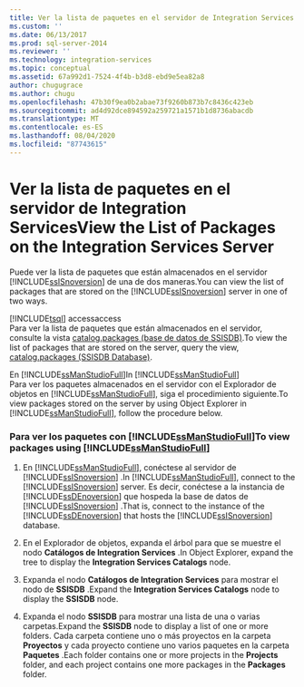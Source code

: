 ```yaml
---
title: Ver la lista de paquetes en el servidor de Integration Services | Microsoft Docs
ms.custom: ''
ms.date: 06/13/2017
ms.prod: sql-server-2014
ms.reviewer: ''
ms.technology: integration-services
ms.topic: conceptual
ms.assetid: 67a992d1-7524-4f4b-b3d8-ebd9e5ea82a8
author: chugugrace
ms.author: chugu
ms.openlocfilehash: 47b30f9ea0b2abae73f9260b873b7c8436c423eb
ms.sourcegitcommit: ad4d92dce894592a259721a1571b1d8736abacdb
ms.translationtype: MT
ms.contentlocale: es-ES
ms.lasthandoff: 08/04/2020
ms.locfileid: "87743615"
---
```

# <a name="view-the-list-of-packages-on-the-integration-services-server"></a><span data-ttu-id="77fc0-102">Ver la lista de paquetes en el servidor de Integration Services</span><span class="sxs-lookup"><span data-stu-id="77fc0-102">View the List of Packages on the Integration Services Server</span></span>
  <span data-ttu-id="77fc0-103">Puede ver la lista de paquetes que están almacenados en el servidor [!INCLUDE[ssISnoversion](../../includes/ssisnoversion-md.md)] de una de dos maneras.</span><span class="sxs-lookup"><span data-stu-id="77fc0-103">You can view the list of packages that are stored on the [!INCLUDE[ssISnoversion](../../includes/ssisnoversion-md.md)] server in one of two ways.</span></span>  
  
 [!INCLUDE[tsql](../../includes/tsql-md.md)] <span data-ttu-id="77fc0-104">access</span><span class="sxs-lookup"><span data-stu-id="77fc0-104">access</span></span>  
 <span data-ttu-id="77fc0-105">Para ver la lista de paquetes que están almacenados en el servidor, consulte la vista [catalog.packages &#40;base de datos de SSISDB&#41;](/sql/integration-services/system-views/catalog-packages-ssisdb-database).</span><span class="sxs-lookup"><span data-stu-id="77fc0-105">To view the list of packages that are stored on the server, query the view, [catalog.packages &#40;SSISDB Database&#41;](/sql/integration-services/system-views/catalog-packages-ssisdb-database).</span></span>  
  
 <span data-ttu-id="77fc0-106">En [!INCLUDE[ssManStudioFull](../../../includes/ssmanstudiofull-md.md)]</span><span class="sxs-lookup"><span data-stu-id="77fc0-106">In [!INCLUDE[ssManStudioFull](../../../includes/ssmanstudiofull-md.md)]</span></span>  
 <span data-ttu-id="77fc0-107">Para ver los paquetes almacenados en el servidor con el Explorador de objetos en [!INCLUDE[ssManStudioFull](../../../includes/ssmanstudiofull-md.md)], siga el procedimiento siguiente.</span><span class="sxs-lookup"><span data-stu-id="77fc0-107">To view packages stored on the server by using Object Explorer in [!INCLUDE[ssManStudioFull](../../../includes/ssmanstudiofull-md.md)], follow the procedure below.</span></span>  
  
### <a name="to-view-packages-using-ssmanstudiofull"></a><span data-ttu-id="77fc0-108">Para ver los paquetes con [!INCLUDE[ssManStudioFull](../../../includes/ssmanstudiofull-md.md)]</span><span class="sxs-lookup"><span data-stu-id="77fc0-108">To view packages using [!INCLUDE[ssManStudioFull](../../../includes/ssmanstudiofull-md.md)]</span></span>  
  
1.  <span data-ttu-id="77fc0-109">En [!INCLUDE[ssManStudioFull](../../../includes/ssmanstudiofull-md.md)], conéctese al servidor de [!INCLUDE[ssISnoversion](../../includes/ssisnoversion-md.md)] .</span><span class="sxs-lookup"><span data-stu-id="77fc0-109">In [!INCLUDE[ssManStudioFull](../../../includes/ssmanstudiofull-md.md)], connect to the [!INCLUDE[ssISnoversion](../../includes/ssisnoversion-md.md)] server.</span></span> <span data-ttu-id="77fc0-110">Es decir, conéctese a la instancia de [!INCLUDE[ssDEnoversion](../../includes/ssdenoversion-md.md)] que hospeda la base de datos de [!INCLUDE[ssISnoversion](../../includes/ssisnoversion-md.md)] .</span><span class="sxs-lookup"><span data-stu-id="77fc0-110">That is, connect to the instance of the [!INCLUDE[ssDEnoversion](../../includes/ssdenoversion-md.md)] that hosts the [!INCLUDE[ssISnoversion](../../includes/ssisnoversion-md.md)] database.</span></span>  
  
2.  <span data-ttu-id="77fc0-111">En el Explorador de objetos, expanda el árbol para que se muestre el nodo **Catálogos de Integration Services** .</span><span class="sxs-lookup"><span data-stu-id="77fc0-111">In Object Explorer, expand the tree to display the **Integration Services Catalogs** node.</span></span>  
  
3.  <span data-ttu-id="77fc0-112">Expanda el nodo **Catálogos de Integration Services** para mostrar el nodo de **SSISDB** .</span><span class="sxs-lookup"><span data-stu-id="77fc0-112">Expand the **Integration Services Catalogs** node to display the **SSISDB** node.</span></span>  
  
4.  <span data-ttu-id="77fc0-113">Expanda el nodo **SSISDB** para mostrar una lista de una o varias carpetas.</span><span class="sxs-lookup"><span data-stu-id="77fc0-113">Expand the **SSISDB** node to display a list of one or more folders.</span></span> <span data-ttu-id="77fc0-114">Cada carpeta contiene uno o más proyectos en la carpeta **Proyectos** y cada proyecto contiene uno varios paquetes en la carpeta **Paquetes** .</span><span class="sxs-lookup"><span data-stu-id="77fc0-114">Each folder contains one or more projects in the **Projects** folder, and each project contains one more packages in the **Packages** folder.</span></span>  
  
  

